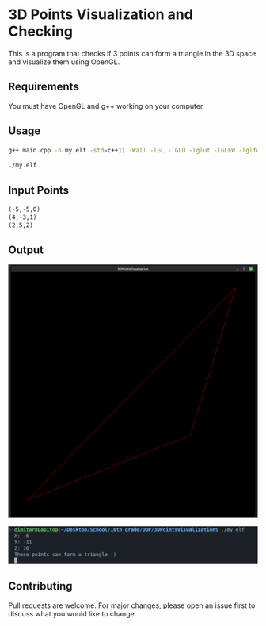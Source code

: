 # 3D Points Visualization and Checking

This is a program that checks if 3 points can form a triangle in the 3D space and visualize them using OpenGL.

## Requirements

You must have OpenGL and g++ working on your computer

## Usage

```bash
g++ main.cpp -o my.elf -std=c++11 -Wall -lGL -lGLU -lglut -lGLEW -lglfw -lX11 -lXxf86vm -lXrandr -lpthread -lXi -ldl -lXinerama -lXcursor
```

```bash
./my.elf
```

## Input Points

```
(-5,-5,0)
(4,-3,1)
(2,5,2)
```

## Output

![3D Visualization](./images/window.png)

![3D Visualization Terminal Output](./images/output.png)

## Contributing

Pull requests are welcome. For major changes, please open an issue first
to discuss what you would like to change.
